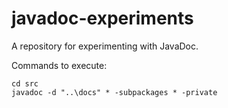 # javadoc-experiments
 A repository for experimenting with JavaDoc.

Commands to execute:
```commandline
cd src
javadoc -d "..\docs" * -subpackages * -private
```
